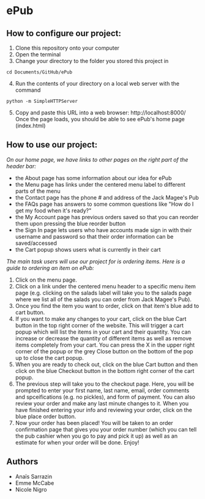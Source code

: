 # ePub



## How to configure our project:
1. Clone this repository onto your computer
2. Open the terminal
3. Change your directory to the folder you stored this project in
```
cd Documents/GitHub/ePub
```

4. Run the contents of your directory on a local web server with the command
```
python -m SimpleHTTPServer
```

5. Copy and paste this URL into a web browser: http://localhost:8000/
Once the page loads, you should be able to see ePub's home page (index.html)


## How to use our project:
*On our home page, we have links to other pages on the right part of the header bar:*
- the About page has some information about our idea for ePub
- the Menu page has links under the centered menu label to different parts of the menu
- the Contact page has the phone # and address of the Jack Magee's Pub
- the FAQs page has answers to some common questions like "How do I get my food when it's ready?"
- the My Account page has previous orders saved so that you can reorder them upon pressing the blue reorder button
- the Sign In page lets users who have accounts made sign in with their username and password so that their order information can be saved/accessed
- the Cart popup shows users what is currently in their cart

*The main task users will use our project for is ordering items. Here is a guide to ordering an item on ePub:*
1. Click on the menu page.
2. Click on a link under the centered menu header to a specific menu item page (e.g. clicking on the salads label will take you to the salads page where we list all of the salads you can order from Jack Magee's Pub).
3. Once you find the item you want to order, click on that item's blue add to cart button.
4. If you want to make any changes to your cart, click on the blue Cart button in the top right corner of the website. This will trigger a cart popup which will list the items in your cart and their quantity. You can increase or decrease the quantity of different items as well as remove items completely from your cart. You can press the X in the upper right corner of the popup or the grey Close button on the bottom of the pop up to close the cart popup.
5. When you are ready to check out, click on the blue Cart button and then click on the blue Checkout button in the bottom right corner of the cart popup.
6. The previous step will take you to the checkout page. Here, you will be prompted to enter your first name, last name, email, order comments and spceifications (e.g. no pickles), and form of payment. You can also review your order and make any last minute changes to it. When you have finished entering your info and reviewing your order, click on the blue place order button. 
7. Now your order has been placed! You will be taken to an order confirmation page that gives you your order number (which you can tell the pub cashier when you go to pay and pick it up) as well as an estimate for when your order will be done. Enjoy!

## Authors
* Anaïs Sarrazin
* Emme McCabe
* Nicole Nigro
